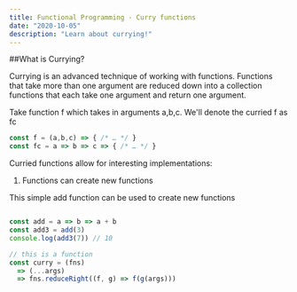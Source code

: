 ```yaml
---
title: Functional Programming - Curry functions
date: "2020-10-05"
description: "Learn about currying!"
---
```


##What is Currying?

Currying is an advanced technique of working with functions. Functions that take more than one argument are reduced down into a collection functions that each take one argument and return one argument.

Take function f which takes in arguments a,b,c. We'll denote the curried f as fc

```js
const f = (a,b,c) => { /* … */ }
const fc = a => b => c => { /* … */ }

```

Curried functions allow for interesting implementations:


1) Functions can create new functions

This simple add function can be used to create new functions

```js

const add = a => b => a + b
const add3 = add(3)
console.log(add3(7)) // 10
```

```js
// this is a function
const curry = (fns)
  => (...args)
  => fns.reduceRight((f, g) => f(g(args)))
```

